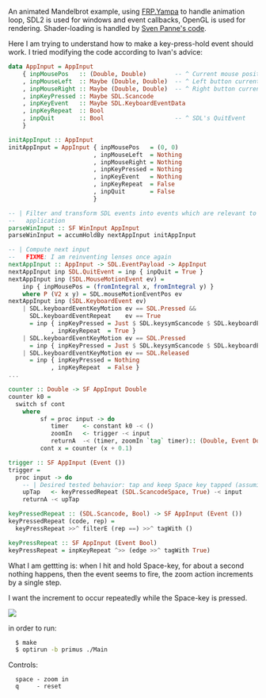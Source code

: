 An animated Mandelbrot example, using [FRP.Yampa](https://github.com/ivanperez-keera/Yampa) to handle animation loop,  SDL2 is used for windows and event callbacks, OpenGL is used for rendering.
Shader-loading is handled by [Sven Panne's code](https://github.com/haskell-opengl/GLUT/blob/master/examples/RedBook8/common/LoadShaders.hs).

Here I am trying to understand how to make a key-press-hold event should work.
I tried modifying the code according to Ivan's advice:

```haskell
data AppInput = AppInput
    { inpMousePos   :: (Double, Double)        -- ^ Current mouse position
    , inpMouseLeft  :: Maybe (Double, Double)  -- ^ Left button currently down
    , inpMouseRight :: Maybe (Double, Double)  -- ^ Right button currently down
    , inpKeyPressed :: Maybe SDL.Scancode
    , inpKeyEvent   :: Maybe SDL.KeyboardEventData
    , inpKeyRepeat  :: Bool
    , inpQuit       :: Bool                    -- ^ SDL's QuitEvent
    }

initAppInput :: AppInput
initAppInput = AppInput { inpMousePos   = (0, 0)
                        , inpMouseLeft  = Nothing
                        , inpMouseRight = Nothing
                        , inpKeyPressed = Nothing
                        , inpKeyEvent   = Nothing
                        , inpKeyRepeat  = False
                        , inpQuit       = False
                        }

-- | Filter and transform SDL events into events which are relevant to our
--   application
parseWinInput :: SF WinInput AppInput
parseWinInput = accumHoldBy nextAppInput initAppInput

-- | Compute next input
--   FIXME: I am reinventing lenses once again
nextAppInput :: AppInput -> SDL.EventPayload -> AppInput
nextAppInput inp SDL.QuitEvent = inp { inpQuit = True }
nextAppInput inp (SDL.MouseMotionEvent ev) =
    inp { inpMousePos = (fromIntegral x, fromIntegral y) }
    where P (V2 x y) = SDL.mouseMotionEventPos ev
nextAppInput inp (SDL.KeyboardEvent ev)
    | SDL.keyboardEventKeyMotion ev == SDL.Pressed &&
      SDL.keyboardEventRepeat    ev == True
      = inp { inpKeyPressed = Just $ SDL.keysymScancode $ SDL.keyboardEventKeysym ev
            , inpKeyRepeat  = True }
    | SDL.keyboardEventKeyMotion ev == SDL.Pressed
      = inp { inpKeyPressed = Just $ SDL.keysymScancode $ SDL.keyboardEventKeysym ev }
    | SDL.keyboardEventKeyMotion ev == SDL.Released
      = inp { inpKeyPressed = Nothing
            , inpKeyRepeat  = False }
...

counter :: Double -> SF AppInput Double
counter k0 =
  switch sf cont
    where
         sf = proc input -> do
            timer    <- constant k0 -< ()
            zoomIn   <- trigger -< input
            returnA  -< (timer, zoomIn `tag` timer):: (Double, Event Double)
         cont x = counter (x + 0.1)

trigger :: SF AppInput (Event ())
trigger =
  proc input -> do
    -- | Desired tested behavior: tap and keep Space key tapped (assuming that SDL.keyboardEventRepeat is what we need)
    upTap   <- keyPressedRepeat (SDL.ScancodeSpace, True) -< input
    returnA -< upTap

keyPressedRepeat :: (SDL.Scancode, Bool) -> SF AppInput (Event ())
keyPressedRepeat (code, rep) =
  keyPressRepeat >>^ filterE (rep ==) >>^ tagWith ()  

keyPressRepeat :: SF AppInput (Event Bool)
keyPressRepeat = inpKeyRepeat ^>> (edge >>^ tagWith True)

```

What I am gettting is: when I hit and hold Space-key, for about a second nothing happens,
then the event seems to fire, the zoom action increments by a single step.

I want the increment to occur repeatedly while the Space-key is pressed.

![](https://raw.github.com/madjestic/Haskell-OpenGL-Tutorial/master/Mandelbrot-FRP-io-sdl2/output.png)

in order to run: 

```bash
  $ make
  $ optirun -b primus ./Main
```

Controls:
```
  space - zoom in
  q     - reset
```